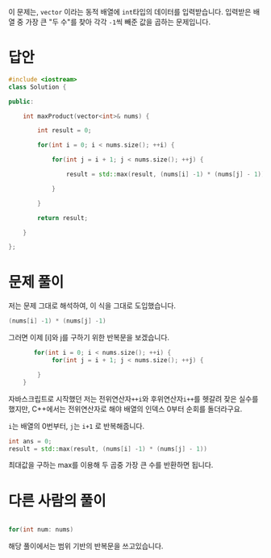 이 문제는, `vector` 이라는 동적 배열에 `int`타입의 데이터를 입력받습니다. 입력받은 배열 중 가장 큰 "두 수"를 찾아 각각 `-1`씩 빼준 값을 곱하는 문제입니다.
# 답안

```cpp
#include <iostream>
class Solution {

public:

    int maxProduct(vector<int>& nums) {

        int result = 0;

        for(int i = 0; i < nums.size(); ++i) {

            for(int j = i + 1; j < nums.size(); ++j) {

                result = std::max(result, (nums[i] -1) * (nums[j] - 1));

            }      

        }  

        return result;

    }

};
```



# 문제 풀이

저는 문제 그대로 해석하여, 이 식을 그대로 도입했습니다.
```cpp
(nums[i] -1) * (nums[j] -1)
```

그러면 이제 [i]와 j를 구하기 위한 반복문을 보겠습니다.
```cpp
       for(int i = 0; i < nums.size(); ++i) {
            for(int j = i + 1; j < nums.size(); ++j) {

		}
	}
```

자바스크립트로 시작했던 저는 전위연산자`++i`와 후위연산자`i++`를 헷갈려 잦은 실수를 했지만, C++에서는 전위연산자로 해야 배열의 인덱스 0부터 순회를 돌더라구요.

`i`는 배열의 0번부터, `j`는 `i+1` 로 반복해줍니다.

```cpp
int ans = 0;
result = std::max(result, (nums[i] -1) * (nums[j] - 1))
```

최대값을 구하는 max를 이용해 두 곱중 가장 큰 수를 반환하면 됩니다.


# 다른 사람의 풀이

```cpp

for(int num: nums)
```

해당 풀이에서는 범위 기반의 반복문을 쓰고있습니다. 
